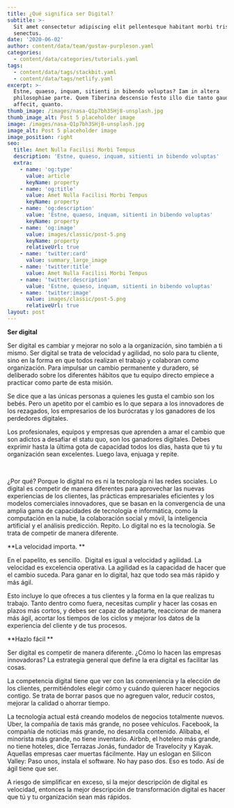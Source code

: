 ```yaml
---
title: ¿Qué significa ser Digital?
subtitle: >-
  Sit amet consectetur adipiscing elit pellentesque habitant morbi tristique
  senectus.
date: '2020-06-02'
author: content/data/team/gustav-purpleson.yaml
categories:
  - content/data/categories/tutorials.yaml
tags:
  - content/data/tags/stackbit.yaml
  - content/data/tags/netlify.yaml
excerpt: >-
  Estne, quaeso, inquam, sitienti in bibendo voluptas? Iam in altera
  philosophiae parte. Quem Tiberina descensio festo illo die tanto gaudio
  affecit, quanto.
thumb_image: /images/nasa-Q1p7bh3SHj8-unsplash.jpg
thumb_image_alt: Post 5 placeholder image
image: /images/nasa-Q1p7bh3SHj8-unsplash.jpg
image_alt: Post 5 placeholder image
image_position: right
seo:
  title: Amet Nulla Facilisi Morbi Tempus
  description: 'Estne, quaeso, inquam, sitienti in bibendo voluptas'
  extra:
    - name: 'og:type'
      value: article
      keyName: property
    - name: 'og:title'
      value: Amet Nulla Facilisi Morbi Tempus
      keyName: property
    - name: 'og:description'
      value: 'Estne, quaeso, inquam, sitienti in bibendo voluptas'
      keyName: property
    - name: 'og:image'
      value: images/classic/post-5.png
      keyName: property
      relativeUrl: true
    - name: 'twitter:card'
      value: summary_large_image
    - name: 'twitter:title'
      value: Amet Nulla Facilisi Morbi Tempus
    - name: 'twitter:description'
      value: 'Estne, quaeso, inquam, sitienti in bibendo voluptas'
    - name: 'twitter:image'
      value: images/classic/post-5.png
      relativeUrl: true
layout: post
---
```

**Ser digital** 

Ser digital es cambiar y mejorar no solo a la organización, sino también a ti mismo. Ser digital se trata de velocidad y agilidad, no solo para tu cliente, sino en la forma en que todos realizan el trabajo y colaboran como organización. Para impulsar un cambio permanente y duradero, sé deliberado sobre los diferentes hábitos que tu equipo directo empiece a practicar como parte de esta misión. 

Se dice que a las únicas personas a quienes les gusta el cambio son los bebés. Pero un apetito por el cambio es lo que separa a los innovadores de los rezagados, los empresarios de los burócratas y los ganadores de los perdedores digitales. 

Los profesionales, equipos y empresas que aprenden a amar el cambio que son adictos a desafiar el statu quo, son los ganadores digitales. Debes exprimir hasta la última gota de capacidad todos los días, hasta que tú y tu organización sean excelentes. Luego lava, enjuaga y repite.

 

¿Por qué? Porque lo digital no es ni la tecnología ni las redes sociales. Lo digital es competir de manera diferentes para aprovechar las nuevas experiencias de los clientes, las prácticas empresariales eficientes y los modelos comerciales innovadores, que se basan en la convergencia de una amplia gama de capacidades de tecnología e informática, como la computación en la nube, la colaboración social y móvil, la inteligencia artificial y el análisis predicción. Repito. Lo digital no es la tecnología. Se trata de competir de manera diferente.

**La velocidad importa. **

En el papelito, es sencillo.  Digital es igual a velocidad y agilidad. La velocidad es excelencia operativa. La agilidad es la capacidad de hacer que el cambio suceda. Para ganar en lo digital, haz que todo sea más rápido y más ágil. 

Esto incluye lo que ofreces a tus clientes y la forma en la que realizas tu trabajo. Tanto dentro como fuera, necesitas cumplir y hacer las cosas en plazos más cortos, y debes ser capaz de adaptarte, reaccionar de manera más ágil, acortar los tiempos de los ciclos y mejorar los datos de la experiencia del cliente y de tus procesos.

**Hazlo fácil **

Ser digital es competir de manera diferente. ¿Cómo lo hacen las empresas innovadoras? La estrategia general que define la era digital es facilitar las cosas.

La competencia digital tiene que ver con las conveniencia y la elección de los clientes, permitiéndoles elegir cómo y cuándo quieren hacer negocios contigo. Se trata de borrar pasos que no agreguen valor, reducir costos, mejorar la calidad o ahorrar tiempo. 

La tecnología actual está creando modelos de negocios totalmente nuevos. Uber, la compañía de taxis más grande, no posee vehículos. Facebook, la compañía de noticias más grande, no desarrolla contenido. Alibaba, el minorista más grande, no tiene inventario. Airbnb, el hotelero más grande, no tiene hoteles, dice Terrazas Jonás, fundador de Travelocity y Kayak. Aquellas empresas caer muertas fácilmente. Hay un eslogan en Silicon Valley: Paso unos, instala el software. No hay paso dos. Eso es todo. Así de ágil tiene que ser.

A riesgo de simplificar en exceso, si la mejor descripción de digital es velocidad, entonces la mejor descripción de transformación digital es hacer que tú y tu organización sean más rápidos.
